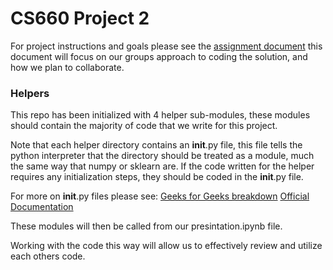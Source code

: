# CS660 Project 2

For project instructions and goals please see the [assignment document](CS660-71425-Fa-2024-Project-2.pdf) this document will focus on our groups approach to coding the solution, and how we plan to collaborate.


### Helpers
This repo has been initialized with 4 helper sub-modules, these modules should contain the majority of code that we write for this project.

Note that each helper directory contains an __init__.py file, this file tells the python interpreter that the directory should be treated as a module, much the same way that numpy or sklearn are. If the code written for the helper requires any initialization steps, they should be coded in the __init__.py file.

For more on __init__.py files please see:
[Geeks for Geeks breakdown](https://www.geeksforgeeks.org/what-is-__init__-py-file-in-python/)
[Official Documentation](https://docs.python.org/3/tutorial/modules.html)



These modules will then be called from our presintation.ipynb file.

Working with the code this way will allow us to effectively review and utilize each others code.



